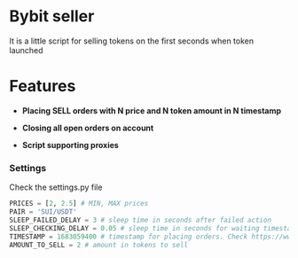 # Bybit seller

It is a little script for selling tokens on the first seconds when token launched

# Features

- **Placing SELL orders with N price and N token amount in N timestamp**

- **Closing all open orders on account**

- **Script supporting proxies**

### Settings

Check the settings.py file

~~~python
PRICES = [2, 2.5] # MIN, MAX prices
PAIR = 'SUI/USDT' 
SLEEP_FAILED_DELAY = 3 # sleep time in seconds after failed action
SLEEP_CHECKING_DELAY = 0.05 # sleep time in seconds for waiting timestamp
TIMESTAMP = 1683059400 # timestamp for placing orders. Check https://www.epochconverter.com/
AMOUNT_TO_SELL = 2 # amount in tokens to sell
